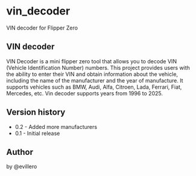 # vin_decoder
VIN decoder for Flipper Zero

## VIN decoder
VIN Decoder is a mini flipper zero tool that allows you to decode VIN (Vehicle Identification Number) numbers. This project provides users with the ability to enter their VIN and obtain information about the vehicle, including the name of the manufacturer and the year of manufacture. It supports vehicles such as BMW, Audi, Alfa, Citroen, Lada, Ferrari, Fiat, Mercedes, etc. Vin decoder supports years from 1996 to 2025.

## Version history
 - 0.2 - Added more manufacturers
 - 0.1 - Initial release

## Author
by @evillero







